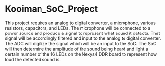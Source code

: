 # Kooiman_SoC_Project
This project requires an analog to digital converter, a microphone, various resistors, capacitors, and LEDs. The microphone will be connected to a power source and produce a signal to represent what sound it detects. That signal will be accordingly filtered and input to the analog to digital converter. The ADC will digitize the signal which will be an input to the SoC. The SoC will then determine the amplitude of the sound being heard and light a certain number of the 16 LEDs on the Nexys4 DDR board to represent how loud the detected sound is. 
